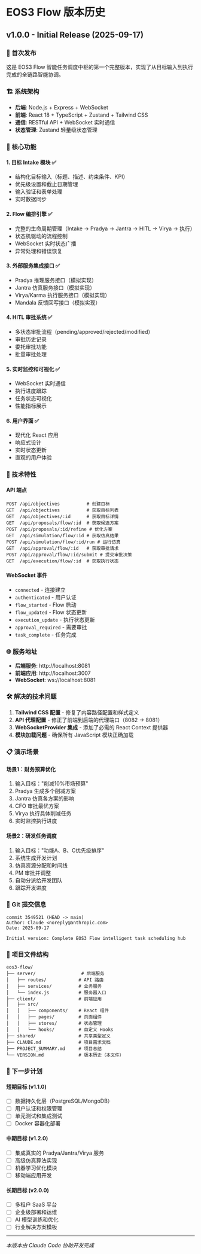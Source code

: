 # EOS3 Flow 版本历史

## v1.0.0 - Initial Release (2025-09-17)

### 🎉 首次发布
这是 EOS3 Flow 智能任务调度中枢的第一个完整版本，实现了从目标输入到执行完成的全链路智能协调。

### 🏗️ 系统架构
- **后端**: Node.js + Express + WebSocket
- **前端**: React 18 + TypeScript + Zustand + Tailwind CSS
- **通信**: RESTful API + WebSocket 实时通信
- **状态管理**: Zustand 轻量级状态管理

### 🚀 核心功能

#### 1. 目标 Intake 模块 ✅
- 结构化目标输入（标题、描述、约束条件、KPI）
- 优先级设置和截止日期管理
- 输入验证和表单处理
- 实时数据同步

#### 2. Flow 编排引擎 ✅
- 完整的生命周期管理（Intake → Pradya → Jantra → HITL → Virya → 执行）
- 状态机驱动的流程控制
- WebSocket 实时状态广播
- 异常处理和错误恢复

#### 3. 外部服务集成接口 ✅
- Pradya 推理服务接口（模拟实现）
- Jantra 仿真服务接口（模拟实现）
- Virya/Karma 执行服务接口（模拟实现）
- Mandala 反馈回写接口（模拟实现）

#### 4. HITL 审批系统 ✅
- 多状态审批流程（pending/approved/rejected/modified）
- 审批历史记录
- 委托审批功能
- 批量审批处理

#### 5. 实时监控和可视化 ✅
- WebSocket 实时通信
- 执行进度跟踪
- 任务状态可视化
- 性能指标展示

#### 6. 用户界面 ✅
- 现代化 React 应用
- 响应式设计
- 实时状态更新
- 直观的用户体验

### 🔧 技术特性

#### API 端点
```
POST /api/objectives          # 创建目标
GET  /api/objectives          # 获取目标列表
GET  /api/objectives/:id      # 获取目标详情
GET  /api/proposals/flow/:id  # 获取候选方案
POST /api/proposals/:id/refine # 优化方案
GET  /api/simulation/flow/:id # 获取仿真结果
POST /api/simulation/flow/:id/run # 运行仿真
GET  /api/approval/flow/:id   # 获取审批请求
POST /api/approval/flow/:id/submit # 提交审批决策
GET  /api/execution/flow/:id  # 获取执行状态
```

#### WebSocket 事件
- `connected` - 连接建立
- `authenticated` - 用户认证
- `flow_started` - Flow 启动
- `flow_updated` - Flow 状态更新
- `execution_update` - 执行状态更新
- `approval_required` - 需要审批
- `task_complete` - 任务完成

### 🌐 服务地址
- **后端服务**: http://localhost:8081
- **前端应用**: http://localhost:3007
- **WebSocket**: ws://localhost:8081

### 🛠️ 解决的技术问题
1. **Tailwind CSS 配置** - 修复了内容路径配置和样式定义
2. **API 代理配置** - 修正了前端到后端的代理端口（8082 → 8081）
3. **WebSocketProvider 集成** - 添加了必需的 React Context 提供器
4. **模块加载问题** - 确保所有 JavaScript 模块正确加载

### 📋 演示场景

#### 场景1：财务预算优化
1. 输入目标："削减10%市场预算"
2. Pradya 生成多个削减方案
3. Jantra 仿真各方案的影响
4. CFO 审批最优方案
5. Virya 执行具体削减任务
6. 实时监控执行进度

#### 场景2：研发任务调度
1. 输入目标："功能A、B、C优先级排序"
2. 系统生成开发计划
3. 仿真资源分配和时间线
4. PM 审批并调整
5. 自动分派给开发团队
6. 跟踪开发进度

### 🔄 Git 提交信息
```
commit 3549521 (HEAD -> main)
Author: Claude <noreply@anthropic.com>
Date: 2025-09-17

Initial version: Complete EOS3 Flow intelligent task scheduling hub
```

### 📝 项目文件结构
```
eos3-flow/
├── server/                 # 后端服务
│   ├── routes/            # API 路由
│   ├── services/          # 业务服务
│   └── index.js           # 服务器入口
├── client/                # 前端应用
│   ├── src/
│   │   ├── components/    # React 组件
│   │   ├── pages/         # 页面组件
│   │   ├── stores/        # 状态管理
│   │   └── hooks/         # 自定义 Hooks
├── shared/                # 共享类型定义
├── CLAUDE.md              # 项目需求文档
├── PROJECT_SUMMARY.md     # 项目总结
└── VERSION.md             # 版本历史（本文件）
```

### 🎯 下一步计划

#### 短期目标 (v1.1.0)
- [ ] 数据持久化层（PostgreSQL/MongoDB）
- [ ] 用户认证和权限管理
- [ ] 单元测试和集成测试
- [ ] Docker 容器化部署

#### 中期目标 (v1.2.0)
- [ ] 集成真实的 Pradya/Jantra/Virya 服务
- [ ] 高级仿真算法实现
- [ ] 机器学习优化模块
- [ ] 移动端应用开发

#### 长期目标 (v2.0.0)
- [ ] 多租户 SaaS 平台
- [ ] 企业级部署和运维
- [ ] AI 模型训练和优化
- [ ] 行业解决方案模板

---

*本版本由 Claude Code 协助开发完成*